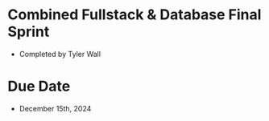 # Combined Fullstack & Database Final Sprint
- Completed by Tyler Wall

# Due Date
- December 15th, 2024

